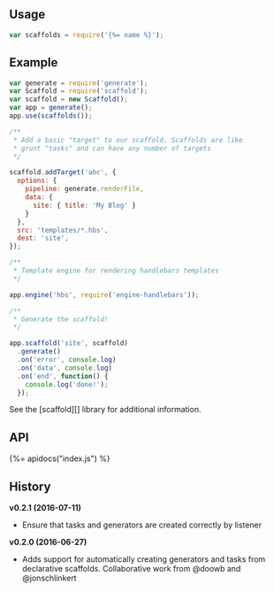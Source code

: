 ## Usage

```js
var scaffolds = require('{%= name %}');
```

## Example

```js
var generate = require('generate');
var Scaffold = require('scaffold');
var scaffold = new Scaffold();
var app = generate();
app.use(scaffolds());

/**
 * Add a basic "target" to our scaffold. Scaffolds are like
 * grunt "tasks" and can have any number of targets
 */

scaffold.addTarget('abc', {
  options: {
    pipeline: generate.renderFile,
    data: {
      site: { title: 'My Blog' }
    }
  },
  src: 'templates/*.hbs',
  dest: 'site',
});

/**
 * Template engine for rendering handlebars templates
 */

app.engine('hbs', require('engine-handlebars'));

/**
 * Generate the scaffold!
 */

app.scaffold('site', scaffold)
  .generate()
  .on('error', console.log)
  .on('data', console.log)
  .on('end', function() {
    console.log('done!');
  });
```

See the [scaffold][] library for additional information.


## API
{%= apidocs("index.js") %}

## History

**v0.2.1 (2016-07-11)**

- Ensure that tasks and generators are created correctly by listener

**v0.2.0 (2016-06-27)**

- Adds support for automatically creating generators and tasks from declarative scaffolds. Collaborative work from @doowb and @jonschlinkert
